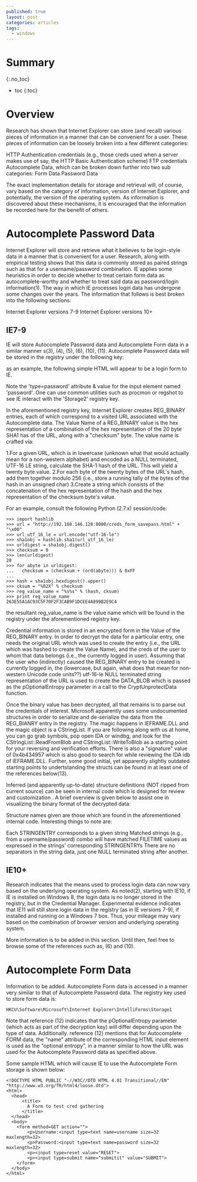 ```yaml
---
published: true
layout: post
categories: articles
tags:
  - windows
---
```

# Summary
{:.no_toc}

* toc
{:toc}

# Overview

Research has shown that Internet Explorer can store (and recall) various pieces of information in a manner that can be convenient for a user.  These pieces of information can be loosely broken into a few different categories:

  HTTP Authentication credentials (e.g., those creds used when a server makes use of say, the HTTP Basic Authentication scheme)
    FTP credentials
    Autocomplete Data, which can be broken down further into two sub categories:
        Form Data
        Password Data

The exact implementation details for storage and retrieval will, of course, vary based on the category of information, version of Internet Explorer, and potentially, the version of the operating system.  As information is discovered about these mechanisms, it is encouraged that the information be recorded here for the benefit of others.


# Autocomplete Password Data

Internet Explorer will store and retrieve what it believes to be login-style data in a manner that is convenient for a user.  Research, along with empirical testing shows that this data is commonly stored as paired strings such as that for a username/password combination.  IE applies some heuristics in order to decide whether to treat certain form data as autocomplete-worthy and whether to treat said data as password/login information(1).  The way in which IE processes login data has undergone some changes over the years.  The information that follows is best broken into the following sections:

   Internet Explorer versions 7-9
   Internet Explorer versions 10+

## IE7-9

IE will store Autocomplete Password data and Autocomplete Form data in a similar manner s(3), (4), (5), (6), (10), (11).  Autocomplete Password data will be stored in the registry under the following key:

as an example, the following simple HTML will appear to be a login form to IE.

Note the 'type=password' attribute & value for the input element named 'password'.  One can use common utilities such as procmon or regshot to see IE interact with the 'Storage2' registry key.

In the aforementioned registry key, Internet Explorer creates REG_BINARY entries, each of which correspond to a visited URL associated with the Autocomplete data.  The Value Name of a REG_BINARY value is the hex representation of a combination of the hex representation of the 20 byte SHA1 has of the URL, along with a "checksum" byte.  The value name is crafted via:

   1.For a given URL, which is in lowercase (unknown what that would actually mean for a non-western alphabet) and encoded as a NULL terminated, UTF-16 LE string, calculate the SHA-1 hash of the URL.  This will yield a twenty byte value.
   2.For each byte of the twenty bytes of the URL's hash, add them together modulo 256 (i.e., store a running tally of the bytes of the hash in an unsigned char)
   3.Create a string which consists of the concatenation of the hex representation of the hash and the hex representation of the checksum byte's value.

For an example, consult the following Python (2.7.x) session/code:

~~~
>>> import hashlib
>>> url = "http://192.168.146.128:8080/creds_form_savepass.html" + "\x00"
>>> url_utf_16_le = url.encode("utf-16-le")
>>> sha1obj = hashlib.sha1(url_utf_16_le)
>>> urldigest = sha1obj.digest()
>>> checksum = 0
>>> len(urldigest)
20
>>> for abyte in urldigest:
...   checksum = (checksum + (ord(abyte))) & 0xFF
...
>>> hash = sha1obj.hexdigest().upper()
>>> cksum = "%02X" % checksum
>>> reg_value_name = "%s%s" % (hash, cksum)
>>> print reg_value_name
263E55A1AC93C5F70F2F3CAB9F1DCEE4A899B2E9C4
~~~

the resultant reg_value_name is the value name which will be found in the registry under the aforementioned registry key.

Credential information is stored in an encrypted form in the Value of the REG_BINARY entry.   In order to decrypt the data for a particular entry, one needs the original URL which was used to create the entry (i.e., the URL which was hashed to create the Value Name), and the creds of the user to whom that data belongs (i.e., the currently logged in user).  Assuming that the user who (indirectly) caused the REG_BINARY entry to be created is currently logged in, the (lowercase, but again, what does that mean for non-western Unicode code units??) utf-16-le NULL terminated string representation of the URL is used to create the DATA_BLOB which is passed as the pOptionalEntropy parameter in a call to the CryptUnprotectData function.

Once the binary value has been decrypted, all that remains is to parse out the credentials of interest.  Microsoft apparently uses some undocumented structures in order to serialize and de-serialize the data from the REG_BIANRY entry in the registry.  The magic happens in IEFRAME.DLL and the magic object is a CStringList.  If you are following along with us at home, you can go grab symbols, pop open IDA or windbg, and look for the CStringList::ReadFromBlob and CStringList::WriteToBlob as a starting point for your reversing and verification efforts.  There is also a "signature" value of 0x4b434957 which is also good to search for while reviewing the IDA idb of IEFRAME.DLL.  Further, some good initial, yet apparently slightly outdated starting points to undertstanding the structs can be found in at least one of the references below(13).

Inferred (and apparently up-to-date) structure definitions (NOT ripped from current source) can be seen in internal code which is designed for review and customization 
.  A brief overview is given below to assist one in visualizing the binary format of the decrypted data:

Structure names given are those which are found in the aforementioned internal code.  Interesting things to note are:

   Each STRINGENTRY corresponds to a given string
   Matched strings (e.g., from a username/password) combo will have matched FILETIME values as expressed in the strings' corresponding STRINGENTRYs
   There are no separators in the string data, just one NULL terminated string after another.

## IE10+

Research indicates that the means used to process login data can now vary based on the underlying operating system.  As noted(2), starting with IE10, if IE is installed on Windows 8, the login data is no longer stored in the registry, but in the Credential Manager.  Experimental evidence indicates that IE11 will still store login data in the registry (as in IE versions 7-9), if installed and running on a Windows 7 box.  Thus, your mileage may vary based on the combination of browser version and underlying operating system.

More information is to be added in this section.  Until then, feel free to browse some of the references such as, (6) and (10).

# Autocomplete Form Data

Information to be added.  Autocomplete Form data is accessed in a manner very similar to that of Autocomplete Password data.  The registry key used to store form data is:

	HKCU\Software\Microsoft\Internet Explorer\IntelliForms\Storage1
    
Note that reference (12) indicates that the pOptionalEntropy parameter (which acts as part of the decryption key) will differ depending upon the type of data.  Additionally. reference (12) mentions that for Autocomplete FORM data, the "name" attribute of the corresponding HTML input element is used as the "optional entropy", in a manner similar to how the URL was used for the Autocomplete Password data as specified above.

Some sample HTML which will cause IE to use the Autocomplete Form storage is shown below:

~~~
<!DOCTYPE HTML PUBLIC "-//W3C//DTD HTML 4.01 Transitional//EN" "http://www.w3.org/TR/html4/loose.dtd">
<html>
  <head>
      <title>
        A Form to test cred gathering
      </title>
  </head>
  <body>
    <form method=GET action="">
        <p>Username:<input type=text name=username size=32 maxlength=32>
        <p>Password:<input type=text name=password size=32 maxlength=32>
        <p><input type=reset value="RESET">
        <p><input type=submit name="submitit" value="SUBMIT">
    </form>
  </body>
</html>
~~~
